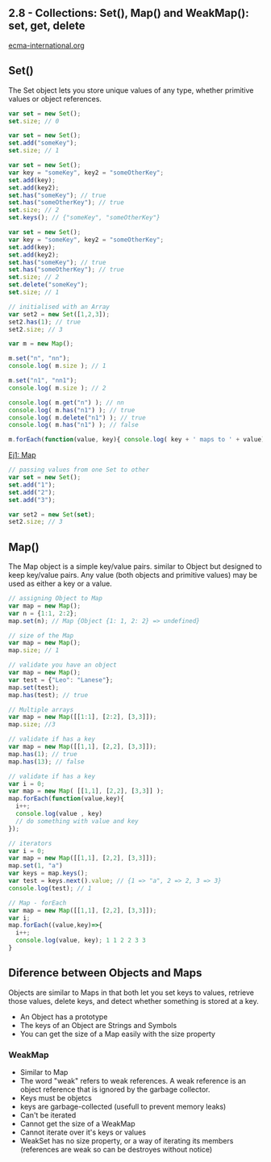 ## 2.8 - Collections: Set(), Map() and WeakMap(): set, get, delete 
[ecma-international.org](http://www.ecma-international.org/ecma-262/6.0/#sec-map-iterable)


## Set()
The Set object lets you store unique values of any type, whether primitive values or object references.

```javascript
var set = new Set();
set.size; // 0
```

```javascript
var set = new Set();
set.add("someKey");
set.size; // 1
```


```javascript
var set = new Set();
var key = "someKey", key2 = "someOtherKey";
set.add(key);
set.add(key2); 
set.has("someKey"); // true
set.has("someOtherKey"); // true
set.size; // 2
set.keys(); // {"someKey", "someOtherKey"}
```


```javascript
var set = new Set();
var key = "someKey", key2 = "someOtherKey";
set.add(key);
set.add(key2); 
set.has("someKey"); // true
set.has("someOtherKey"); // true
set.size; // 2
set.delete("someKey");
set.size; // 1 
```


```javascript
// initialised with an Array
var set2 = new Set([1,2,3]);
set2.has(1); // true
set2.size; // 3
```

```javascript
var m = new Map();

m.set("n", "nn");
console.log( m.size ); // 1

m.set("n1", "nn1");
console.log( m.size ); // 2

console.log( m.get("n") ); // nn
console.log( m.has("n1") ); // true
console.log( m.delete("n1") ); // true
console.log( m.has("n1") ); // false

m.forEach(function(value, key){ console.log( key + ' maps to ' + value) }) // n maps to nn
```
[Ej1: Map](http://www.es6fiddle.net/icg8kb43/)


```javascript
// passing values from one Set to other
var set = new Set();
set.add("1");
set.add("2");
set.add("3");

var set2 = new Set(set);
set2.size; // 3
```

## Map()
The Map object is a simple key/value pairs. similar to Object but designed to keep key/value pairs. Any value (both objects and primitive values) may be used as either a key or a value.

```javascript
// assigning Object to Map
var map = new Map();
var n = {1:1, 2:2};
map.set(n); // Map {Object {1: 1, 2: 2} => undefined}
```

```javascript
// size of the Map
var map = new Map();
map.size; // 1
```

```javascript
// validate you have an object
var map = new Map();
var test = {"Leo": "Lanese"};
map.set(test);
map.has(test); // true
```

```javascript
// Multiple arrays
var map = new Map([[1:1], [2:2], [3,3]]);
map.size; //3
```

```javascript
// validate if has a key
var map = new Map([[1,1], [2,2], [3,3]]);
map.has(1); // true
map.has(13); // false
```

```javascript
// validate if has a key
var i = 0;
var map = new Map( [[1,1], [2,2], [3,3]] );
map.forEach(function(value,key){
  i++;
  console.log(value , key)
  // do something with value and key
});
```

```javascript
// iterators
var i = 0;
var map = new Map([[1,1], [2,2], [3,3]]);
map.set(1, "a")
var keys = map.keys();
var test = keys.next().value; // {1 => "a", 2 => 2, 3 => 3}
console.log(test); // 1
```

```javascript
// Map - forEach
var map = new Map([[1,1], [2,2], [3,3]]);
var i;
map.forEach((value,key)=>{
  i++;
  console.log(value, key); 1 1 2 2 3 3
}
```


## Diference between Objects and Maps
Objects are similar to Maps in that both let you set keys to values, retrieve those values, delete keys, and detect whether something is stored at a key. 

- An Object has a prototype
- The keys of an Object are Strings and Symbols
- You can get the size of a Map easily with the size property



### WeakMap
- Similar to Map
- The word "weak" refers to weak references. A weak reference is an object reference that is ignored by the garbage collector.
- Keys must be objetcs
- keys are garbage-collected (usefull to prevent memory leaks)
- Can't be iterated
- Cannot get the size of a WeakMap 
- Cannot iterate over it's keys or values
- WeakSet has no size property, or a way of iterating its members (references are weak so can be destroyes without notice)
